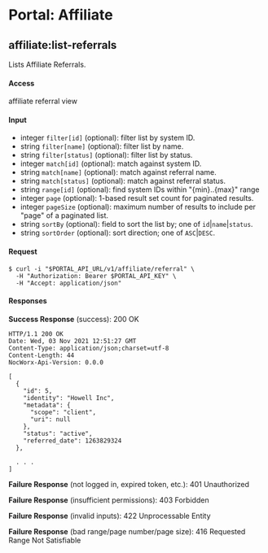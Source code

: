 # Portal: Affiliate

## affiliate:list-referrals
Lists Affiliate Referrals.

#### Access
affiliate referral view

#### Input
- integer `filter[id]` (optional): filter list by system ID.
- string `filter[name]` (optional): filter list by name.
- string `filter[status]` (optional): filter list by status.
- integer `match[id]` (optional): match against system ID.
- string `match[name]` (optional): match against referral name.
- string `match[status]` (optional): match against referral status.
- string `range[id]` (optional): find system IDs within "{min}..{max}" range
- integer `page` (optional): 1-based result set count for paginated results.
- integer `pageSize` (optional): maximum number of results to include per "page" of a paginated list.
- string `sortBy` (optional): field to sort the list by; one of `id`|`name`|`status`.
- string `sortOrder` (optional): sort direction; one of `ASC`|`DESC`.

#### Request
```
$ curl -i "$PORTAL_API_URL/v1/affiliate/referral" \
  -H "Authorization: Bearer $PORTAL_API_KEY" \
  -H "Accept: application/json"
```

#### Responses
**Success Response** (success): 200 OK
```
HTTP/1.1 200 OK
Date: Wed, 03 Nov 2021 12:51:27 GMT
Content-Type: application/json;charset=utf-8
Content-Length: 44
NocWorx-Api-Version: 0.0.0

[
  {
    "id": 5,
    "identity": "Howell Inc",
    "metadata": {
      "scope": "client",
      "uri": null
    },
    "status": "active",
    "referred_date": 1263829324
  },

  . . .
]
```

**Failure Response** (not logged in, expired token, etc.): 401 Unauthorized

**Failure Response** (insufficient permissions): 403 Forbidden

**Failure Response** (invalid inputs): 422 Unprocessable Entity

**Failure Response** (bad range/page number/page size): 416 Requested Range Not Satisfiable
